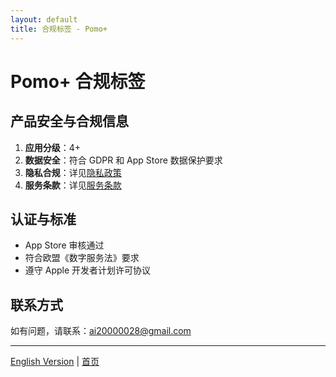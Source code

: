 ```yaml
---
layout: default
title: 合规标签 - Pomo+
---
```


# Pomo+ 合规标签

## 产品安全与合规信息

1. **应用分级**：4+
2. **数据安全**：符合 GDPR 和 App Store 数据保护要求
3. **隐私合规**：详见[隐私政策](/privacy/zh)
4. **服务条款**：详见[服务条款](/terms/zh)

## 认证与标准

- App Store 审核通过
- 符合欧盟《数字服务法》要求
- 遵守 Apple 开发者计划许可协议

## 联系方式

如有问题，请联系：ai20000028@gmail.com

---

[English Version](/compliance/en) | [首页](/) 